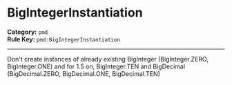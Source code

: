 
# BigIntegerInstantiation
**Category:** `pmd`<br/>
**Rule Key:** `pmd:BigIntegerInstantiation`<br/>


-----

Don't create instances of already existing BigInteger (BigInteger.ZERO, BigInteger.ONE) and for 1.5 on, BigInteger.TEN and BigDecimal (BigDecimal.ZERO, BigDecimal.ONE, BigDecimal.TEN)

